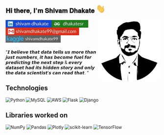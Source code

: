 <h2>𝐇𝐢 𝐭𝐡𝐞𝐫𝐞, 𝐈'𝐦 𝐒𝐡𝐢𝐯𝐚𝐦 𝐃𝐡𝐚𝐤𝐚𝐭𝐞  <img src="https://github.com/shivam2906/Shivam-Dhakate/blob/main/Hi.gif" width="30px"></h2>

<img align='right' src='https://github.com/shivam2906/Shivam-Dhakate/blob/main/Logo.svg' width='200"'>

[<img align="left" alt="shivam | LinkedIn" width="150px" src="https://github.com/shivam2906/Shivam-Dhakate/blob/main/linkdin_logo.svg" />][linkedin]
[<img align="left" alt="shivam | Instagram" width="120px" src="https://github.com/shivam2906/Shivam-Dhakate/blob/main/gfg_logo.svg" />][gfg]
[<img align="left" alt="shivam | Instagram" width="240px" src="https://github.com/shivam2906/Shivam-Dhakate/blob/main/Gmail_logo.svg" />][Gmail]
<br />
<br />
[<img align="left" alt="shivam | Instagram" width="180px" src="https://github.com/shivam2906/Shivam-Dhakate/blob/main/Kaggle_logo_3.svg" />][kaggle]


<br />
<br />


“𝙄 𝙗𝙚𝙡𝙞𝙚𝙫𝙚 𝙩𝙝𝙖𝙩 𝙙𝙖𝙩𝙖 𝙩𝙚𝙡𝙡𝙨 𝙪𝙨 𝙢𝙤𝙧𝙚 𝙩𝙝𝙖𝙣 𝙟𝙪𝙨𝙩 𝙣𝙪𝙢𝙗𝙚𝙧𝙨, 𝙞𝙩 𝙝𝙖𝙨 𝙗𝙚𝙘𝙤𝙢𝙚 𝙛𝙪𝙚𝙡 𝙛𝙤𝙧 𝙥𝙧𝙚𝙙𝙞𝙘𝙩𝙞𝙣𝙜 𝙩𝙝𝙚 𝙣𝙚𝙭𝙩 𝙨𝙩𝙚𝙥 &
𝙚𝙫𝙚𝙧𝙮 𝙙𝙖𝙩𝙖𝙨𝙚𝙩 𝙝𝙖𝙙 𝙞𝙩𝙨 𝙝𝙞𝙙𝙙𝙚𝙣 𝙨𝙩𝙤𝙧𝙮 𝙖𝙣𝙙 𝙤𝙣𝙡𝙮 𝙩𝙝𝙚 𝙙𝙖𝙩𝙖 𝙨𝙘𝙞𝙚𝙣𝙩𝙞𝙨𝙩’𝙨 𝙘𝙖𝙣 𝙧𝙚𝙖𝙙 𝙩𝙝𝙖𝙩. ”


## Technologies 
![Python](https://img.shields.io/badge/python-3670A0?style=for-the-badge&logo=python&logoColor=ffdd54)
![MySQL](https://img.shields.io/badge/mysql-%2300f.svg?style=for-the-badge&logo=mysql&logoColor=white)
![AWS](https://img.shields.io/badge/AWS-%23FF9900.svg?style=for-the-badge&logo=amazon-aws&logoColor=white)
![Flask](https://img.shields.io/badge/flask-%23000.svg?style=for-the-badge&logo=flask&logoColor=white)
![Django](https://img.shields.io/badge/django-%23092E20.svg?style=for-the-badge&logo=django&logoColor=white)


## Libraries worked on 

![NumPy](https://img.shields.io/badge/numpy-%23013243.svg?style=for-the-badge&logo=numpy&logoColor=white)
![Pandas](https://img.shields.io/badge/pandas-%23150458.svg?style=for-the-badge&logo=pandas&logoColor=white)
![Plotly](https://img.shields.io/badge/Plotly-%233F4F75.svg?style=for-the-badge&logo=plotly&logoColor=white)
![scikit-learn](https://img.shields.io/badge/scikit--learn-%23F7931E.svg?style=for-the-badge&logo=scikit-learn&logoColor=white)
![TensorFlow](https://img.shields.io/badge/TensorFlow-%23FF6F00.svg?style=for-the-badge&logo=TensorFlow&logoColor=white)



[linkedin]: https://linkedin.com/in/codeSTACKr
[gfg]: https://instagram.com/codeSTACKr
[Gmail]: https://youtube.com/codeSTACKr
[kaggle]: https://youtube.com/codeSTACKr


